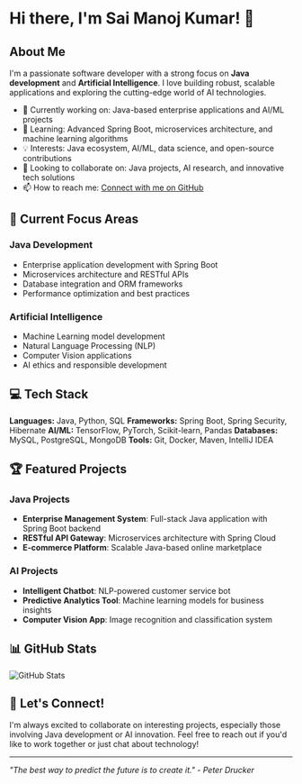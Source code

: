 # Hi there, I'm Sai Manoj Kumar! 👋

## About Me

I'm a passionate software developer with a strong focus on **Java development** and **Artificial Intelligence**. I love building robust, scalable applications and exploring the cutting-edge world of AI technologies.

- 🔭 Currently working on: Java-based enterprise applications and AI/ML projects
- 🌱 Learning: Advanced Spring Boot, microservices architecture, and machine learning algorithms
- 💡 Interests: Java ecosystem, AI/ML, data science, and open-source contributions
- 💞️ Looking to collaborate on: Java projects, AI research, and innovative tech solutions
- 📫 How to reach me: [Connect with me on GitHub](https://github.com/sai-manoj-kumar)

## 🚀 Current Focus Areas

### Java Development
- Enterprise application development with Spring Boot
- Microservices architecture and RESTful APIs
- Database integration and ORM frameworks
- Performance optimization and best practices

### Artificial Intelligence
- Machine Learning model development
- Natural Language Processing (NLP)
- Computer Vision applications
- AI ethics and responsible development

## 💻 Tech Stack

**Languages:** Java, Python, SQL
**Frameworks:** Spring Boot, Spring Security, Hibernate
**AI/ML:** TensorFlow, PyTorch, Scikit-learn, Pandas
**Databases:** MySQL, PostgreSQL, MongoDB
**Tools:** Git, Docker, Maven, IntelliJ IDEA

## 🏆 Featured Projects

### Java Projects
- **Enterprise Management System**: Full-stack Java application with Spring Boot backend
- **RESTful API Gateway**: Microservices architecture with Spring Cloud
- **E-commerce Platform**: Scalable Java-based online marketplace

### AI Projects
- **Intelligent Chatbot**: NLP-powered customer service bot
- **Predictive Analytics Tool**: Machine learning models for business insights
- **Computer Vision App**: Image recognition and classification system

## 📊 GitHub Stats

![GitHub Stats](https://github-readme-stats.vercel.app/api?username=sai-manoj-kumar&show_icons=true&theme=radical)

## 🤝 Let's Connect!

I'm always excited to collaborate on interesting projects, especially those involving Java development or AI innovation. Feel free to reach out if you'd like to work together or just chat about technology!

---

*"The best way to predict the future is to create it." - Peter Drucker*
